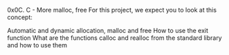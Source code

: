 0x0C. C - More malloc, free
For this project, we expect you to look at this concept:

Automatic and dynamic allocation, malloc and free
How to use the exit function
What are the functions calloc and realloc from the standard library and how to use them
